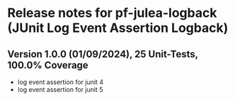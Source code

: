 # Release notes for pf-julea-logback (JUnit Log Event Assertion Logback)

## Version 1.0.0 (01/09/2024), 25 Unit-Tests, 100.0% Coverage

- log event assertion for junit 4
- log event assertion for junit 5
